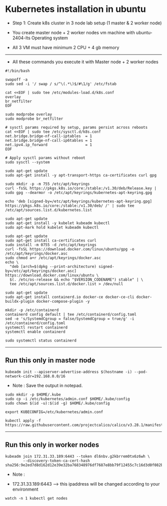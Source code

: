 # Kubernetes installation in ubuntu

- Step 1: Create k8s cluster in 3 node lab setup (1 master & 2 worker node)
- You create master node + 2 worker nodes vm machine with ubuntu-2404-lts Operating system

- All 3 VM must have minimum 2 CPU + 4 gb memory


----------------------------------------------------------------

- All these commands you execute it with Master node + 2 worker nodes

```
#!/bin/bash

swapoff -a
sudo sed -i '/ swap / s/^\(.*\)$/#\1/g' /etc/fstab

cat <<EOF | sudo tee /etc/modules-load.d/k8s.conf
overlay
br_netfilter
EOF
```

```
sudo modprobe overlay
sudo modprobe br_netfilter
```


```
# sysctl params required by setup, params persist across reboots
cat <<EOF | sudo tee /etc/sysctl.d/k8s.conf
net.bridge.bridge-nf-call-iptables  = 1
net.bridge.bridge-nf-call-ip6tables = 1
net.ipv4.ip_forward                 = 1
EOF
```

```
# Apply sysctl params without reboot
sudo sysctl --system
```


```
sudo apt-get update
sudo apt-get install -y apt-transport-https ca-certificates curl gpg
```

```
sudo mkdir -p -m 755 /etc/apt/keyrings
curl -fsSL https://pkgs.k8s.io/core:/stable:/v1.30/deb/Release.key | sudo gpg --dearmor -o /etc/apt/keyrings/kubernetes-apt-keyring.gpg
```

```
echo 'deb [signed-by=/etc/apt/keyrings/kubernetes-apt-keyring.gpg] https://pkgs.k8s.io/core:/stable:/v1.30/deb/ /' | sudo tee /etc/apt/sources.list.d/kubernetes.list
```

```
sudo apt-get update
sudo apt-get install -y kubelet kubeadm kubectl
sudo apt-mark hold kubelet kubeadm kubectl
```

```
sudo apt-get update
sudo apt-get install ca-certificates curl
sudo install -m 0755 -d /etc/apt/keyrings
curl -fsSL https://download.docker.com/linux/ubuntu/gpg -o /etc/apt/keyrings/docker.asc
sudo chmod a+r /etc/apt/keyrings/docker.asc
echo \
  "deb [arch=$(dpkg --print-architecture) signed-by=/etc/apt/keyrings/docker.asc] https://download.docker.com/linux/ubuntu \
  $(. /etc/os-release && echo "$VERSION_CODENAME") stable" | \
  tee /etc/apt/sources.list.d/docker.list > /dev/null
```

```
sudo apt-get update
sudo apt-get install containerd.io docker-ce docker-ce-cli docker-buildx-plugin docker-compose-plugin -y
```

```
mkdir -p /etc/containerd
containerd config default | tee /etc/containerd/config.toml
sed -e 's/SystemdCgroup = false/SystemdCgroup = true/g' -i /etc/containerd/config.toml
systemctl restart containerd
systemctl enable containerd
```

```
sudo systemctl status containerd
```
----------------------------------------------------------------------------------


## Run this only in master node 

```
kubeadm init --apiserver-advertise-address $(hostname -i) --pod-network-cidr=192.168.0.0/16
```


- Note : Save the output in notepad.

```
sudo mkdir -p $HOME/.kube
sudo cp -i /etc/kubernetes/admin.conf $HOME/.kube/config
sudo chown $(id -u):$(id -g) $HOME/.kube/config
```

```
export KUBECONFIG=/etc/kubernetes/admin.conf
```

```
kubectl apply -f https://raw.githubusercontent.com/projectcalico/calico/v3.28.1/manifests/calico.yaml
```
----------------------------------------------------------------------
## Run this only in worker nodes
```
kubeadm join 172.31.33.189:6443 --token dl6nbv.g2kbrrem0tx6z6wh \
        --discovery-token-ca-cert-hash sha256:9e2ed7d8d162d12e39e32ba768348976df7687e8bb79f12455c7c16d3d0f082b
```


- Note :

- 172.31.33.189:6443 --> this ipaddress will be changed according to your environment

  
```
watch -n 1 kubectl get nodes
```
